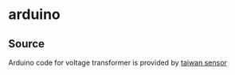 # arduino

## Source

Arduino code for voltage transformer is provided by [taiwan sensor](https://www.taiwansensor.com.tw/product/zmpt101b-%E5%96%AE%E7%9B%B8%E4%BA%A4%E6%B5%81%E9%9B%BB%E5%A3%93%E6%84%9F%E6%B8%AC%E5%99%A8%E6%A8%A1%E7%B5%84-ac-%E9%9B%BB%E5%A3%93%E5%82%B3%E6%84%9F%E5%99%A8%E6%9C%89%E6%BA%90%E8%BC%B8%E5%87%BA/)